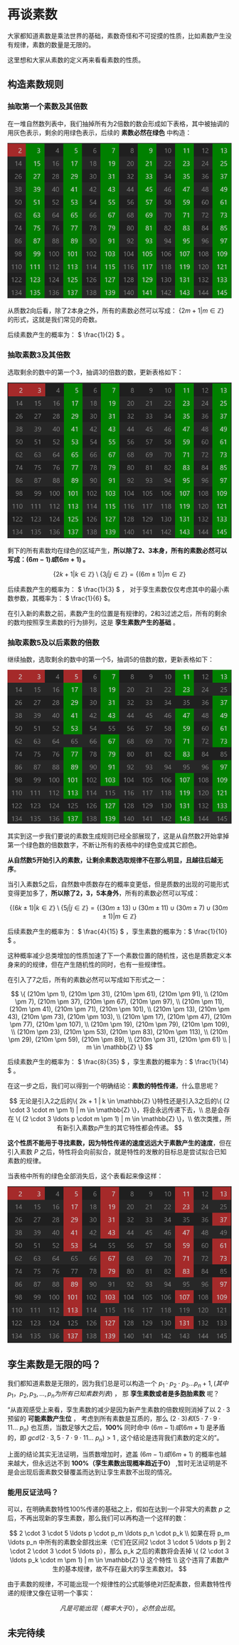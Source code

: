 # 再谈素数

大家都知道素数是乘法世界的基础，素数奇怪和不可捉摸的性质，比如素数产生没有规律，素数的数量是无限的。

这里想和大家从素数的定义再来看看素数的性质。

## 构造素数规则

### 抽取第一个素数及其倍数

在一堆自然数列表中，我们抽掉所有为2倍数的数会形成如下表格，其中被抽调的用灰色表示，剩余的用绿色表示，后续的 **素数必然在绿色** 中构造：

![t2](src/02.png)

从质数2向后看，除了2本身之外，所有的素数必然可以写成： $` \{2m + 1 | m \in \mathbb{Z} \} `$ 的形式，这就是我们常见的奇数。

后续素数产生的概率为： $` \frac{1}{2} `$ 。

### 抽取素数3及其倍数

选取剩余的数中的第一个3，抽调3的倍数的数，更新表格如下：

![t3](src/03.png)

剩下的所有素数均在绿色的区域产生，**所以除了2、3本身，所有的素数必然可以写成：$` (6m - 1) 或 (6m +1) `$ 。**

$$
\{ 2k + 1 | k \in \mathbb{Z} \} \setminus \{ 3j | j \in \mathbb{Z} \}
 = \{ (6m \pm 1) | m \in \mathbb{Z} \}
$$

后续素数产生的概率为： $` \frac{1}{3} `$ ， 对于孪生素数仅仅考虑其中的最小素数参数，其概率为： $` \frac{1}{6} `$。

在引入新的素数之前，素数产生的位置是有规律的，2和3过滤之后，所有的剩余的数均按照孪生素数的行为排列，这是 **孪生素数产生的基础** 。


### 抽取素数5及以后素数的倍数

继续抽数，选取剩余的数中的第一个5，抽调5的倍数的数，更新表格如下：

![t5](src/05.png)

其实到这一步我们要说的素数生成规则已经全部展现了，这是从自然数2开始拿掉第一个绿色数的倍数数字，不断让所有的表格中的绿色变成其它颜色。

**从自然数5开始引入的素数，让剩余素数选取规律不在那么明显，且越往后越无序**。

当引入素数5之后，自然数中质数存在的概率变更低，但是质数的出现的可能形式变得更加多了，**所以除了2，3，5本身外**，所有的素数必然可以写成：

$$
\{ (6k \pm 1) | k \in \mathbb{Z} \}  \setminus \{ 5j | j \in \mathbb{Z} \} = \{ (30m \pm 13) \cup (30m \pm 11) \cup (30m \pm 7) \cup (30m \pm 1) | m \in \mathbb{Z} \}
$$ 

后续素数产生的概率为： $` \frac{4}{15} `$ ，孪生素数的概率为：$` \frac{1}{10} `$ 。

这种概率减少总类增加的性质加速了下一个素数位置的随机性，这也是质数定义本身来的的规律，但在产生随机性的同时，也有一些规律性。

在引入了7之后，所有的素数必然可以写成如下形式之一：

$$
\{ 
    (210m \pm 1), (210m \pm 31), (210m \pm 61), (210m \pm 91),   \\
    (210m \pm 7), (210m \pm 37), (210m \pm 67), (210m \pm 97),   \\
    (210m \pm 11), (210m \pm 41), (210m \pm 71), (210m \pm 101), \\
    (210m \pm 13), (210m \pm 43), (210m \pm 73), (210m \pm 103), \\
    (210m \pm 17), (210m \pm 47), (210m \pm 77), (210m \pm 107), \\
    (210m \pm 19), (210m \pm 79), (210m \pm 109), \\
    (210m \pm 23), (210m \pm 53), (210m \pm 83), (210m \pm 113), \\
    (210m \pm 29), (210m \pm 59), (210m \pm 89), \\
    (210m \pm 31), (210m \pm 61) \\
    | m \in \mathbb{Z} \}
$$

后续素数产生的概率为： $` \frac{8}{35} `$ ，孪生素数的概率为：$` \frac{1}{14} `$ 。

在这一步之后，我们可以得到一个明确结论：**素数的特性传递**，什么意思呢？

$$
无论是引入2之后的\{ 2k + 1 | k \in \mathbb{Z} \}特性还是引入3之后的\{ (2 \cdot 3 \cdot m \pm 1) | m \in \mathbb{Z} \}，将会永远传递下去，\\
总是会存在 \{ (2 \cdot 3 \ldots p \cdot m \pm 1) | m \in \mathbb{Z} \}，\\
依次类推，所有新引入素数p产生的其它特性都会传递。
$$

**这个性质不能用于寻找素数，因为特性传递的速度远远大于素数产生的速度**，但在引入素数 $P$ 之后，特性将会向前拟合，就是特性的发散的目标总是尝试拟合已知素数的规律。

当表格中所有的绿色全部消失后，这个表看起来像这样：

![t7+](src/7+.png)


## 孪生素数是无限的吗？

我们都知道素数是无限的，因为我们总是可以构造一个 $` p_1 \cdot p_2 \cdot p_3 \ldots p_n + 1, (其中 p_1，p_2, p_3, \ldots , p_n 为所有已知素数列表) `$ ， 那 **孪生素数或者是多胞胎素数** 呢？

“从直观感受上来看，孪生素数的减少是因为新产生素数的倍数规则消掉了以 $` 2 \cdot 3 `$ 预留的 **可能素数产生位** ， 考虑到所有素数是互质的，那么 $` (2 \cdot 3)  和 (5 \cdot 7 \cdot 9 \cdot 11 \ldots \ p_n) `$ 也互质，当数足够大之后，**100%** 同时命中 $` (6m - 1 ) 或 (6m + 1) `$ 是矛盾的，即 $` gcd(2 \cdot 3 , 5 \cdot 7 \cdot 9 \cdot 11 \ldots \ p_n) > 1 `$ , 这个结论是违背我们素数的定义的”。

上面的结论其实无法证明，当质数增加时，遮盖 $` (6m - 1) 或 (6m + 1) `$ 的概率也越来越大，但永远达不到 **100%（孪生素数出现概率趋近于0）** ,暂时无法证明是不是会出现后面素数交替覆盖而达到让孪生素数不出现的情况。

### 能用反证法吗？

可以，在明确素数特性100%传递的基础之上，假如在达到一个非常大的素数 $p$ 之后，不再出现新的孪生素数，那么我们可以再构造一个这样的数：

$$
    2 \cdot 3 \cdot 5 \ldots p \cdot p_m \ldots p_n \cdot p_k \\
    如果在将 p_m \ldots p_n 中所有的素数全部找出来（它们在区间2 \cdot 3 \cdot 5 \ldots p 到 2 \cdot 2 \cdot 3 \cdot 5 \ldots p），那么 p_k 之后的素数将会丢掉 \{ (2 \cdot 3 \ldots p_k \cdot m \pm 1) | m \in \mathbb{Z} \} 这个特性 \\
    这个违背了素数产生的基本规律，故不存在最大的孪生素数对。
$$

由于素数的规律，不可能出现一个规律性的公式能够绝对匹配素数，但素数特性传递的规律又像在证明一个事实：

$$
    凡是可能出现（概率大于0），必然会出现。
$$


## 未完待续

